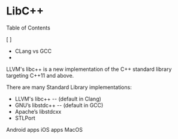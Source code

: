 # LibC++

Table of Contents

[   ]

- CLang vs GCC
- 

LLVM's libc++ is a new implementation of the C++ standard library targeting C++11 and above.

There are many Standard Library implementations: 

- LLVM's        libc++        -- (default in Clang)
- GNU’s         libstdc++    -- (default in GCC)
- Apache’s    libstdcxx
- STLPort 


Android  apps
iOS apps 
MacOS


